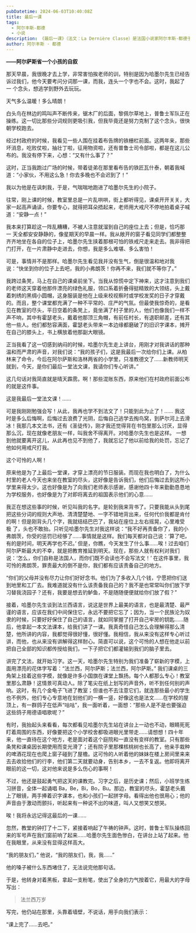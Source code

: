 ```yaml
---
pubDatetime: 2024-06-03T10:40:08Z
title: 最后一课
tags:
  - 阿尔丰斯-都德
  - 小说
description: 《最后一课》（法文：La Dernière Classe）是法国小说家阿尔丰斯·都德于1873年发表的小说。小说传入中国之时，正是中国刚刚推翻帝制，五四运动前夕。当时中国情况复杂，《最后一课》“成为中国人爱国情感激发和表达的媒介”。后来在抗日战争中，日本在中国部分地区只允许当地人学日语，正好应了小说的情景。中国人尝试透过《最后一课》唤醒那些受压迫的人民。
author: 阿尔丰斯 · 都德
---
```

**——阿尔萨斯省一个小孩的自叙**

那天早晨，我很晚才去上学，非常害怕挨老师的训，特别是因为哈墨尔先生已经告诉过我们，他今天要考问分词那一课，而我，连头一个字也不会。这时，我起了一 个念头，想逃学到野外去玩玩。

天气多么温暖！多么晴朗！

白头鸟在林边的鸣叫声不断传来，锯木厂的后面，黎佩尔草地上，普鲁士军队正在操练。这一切比那些分词规则更吸引我，但我毕竟还是努力克制了这个念头，很快朝学校跑去。

经过村政府的时候，我看见一些人围在挂着布告牌的铁栅栏前面。这两年来，那些坏消息，吃败仗啦，抽壮丁啦，征用物资啦，还有普鲁士司令部啦，都是在这儿公布的。我没有停下来，心想：“又有什么事了？”

这时，正当我跑过广场的时候，带着徒弟在那里看布告的铁匠瓦什泰，朝着我喊道：“小家伙，不用这么急！你去多晚也不会迟到了！”

我以为他是在讽刺我，于是，气喘喘地跑进了哈墨尔先生的小院子。

往常，刚上课的时候，教室里总是一片乱哄哄，街上都听得见，课桌开开关关，大家一起高声诵读，你要专心，就得把耳朵捂起来，老师用大戒尺不停地拍着桌子喊道：“安静一点！”

我本来打算趁这一阵乱糟糟，不被人注意就溜到自己的座位上去；但是，恰巧那一 天全都安安静静的，像星期天的早晨一样。我从敞开的窗子看见同学们都整整齐齐地坐在各自的位子上，哈墨尔先生挟着那根可怕的铁戒尺走来走去。我非得把门打开，在一片肃静中走进去，你想，我是多么难堪、多么害怕！

可是，事情并不是那样。哈墨尔先生看见我并没有生气，倒是很温和地对我说：“快坐到你的位子上去吧，我的小弗朗茨！你再不来，我们就不等你了。”

我跨过条凳，马上在自己的课桌前坐下。当我从惊慌中定下神来，这才注意到我们的老师这天穿着他那件漂亮的绿色礼服，领口系着折叠得挺精致的大领结，头上戴着刺绣的黑绸小圆帽，这身服装是他在上级来校视察时或学校发奖的日子才穿戴的。而且，整个课堂都充满了一种不平常的、庄严的气氛。但最使我惊奇的，是看见在教室的尽头，平日空着的条凳上，竟坐满了村子里的人，他们也像我们一样不声不响，其中有霍瑟老头，戴着他那顶三角帽，有前任村长，有退职邮差，还有其他一些人。他们都愁容满面，霍瑟老头带来一本边缘都磨破了的旧识字课本，摊开在自己的膝头上，书上横放着他那副大眼镜。

正当我看了这一切感到纳闷的时候，哈墨尔先生走上讲台，用刚才对我讲话的那种温和而严肃的声音，对我们说：“我的孩子们，这是我最后一次给你们上课。从柏林来了命令，今后在阿尔萨斯和洛林两省的小学里，只准教德文了……新教师明天就到，今天，是你们最后一堂法文课，我请你们专心听讲。”

这几句话对我简直就是晴天霹雳。啊！那些混账东西，原来他们在村政府前面公布的就是这件事。

这是我最后一堂法文课！……

可是我刚刚勉强会写！从此，我再也学不到法文了！只能到此为止了！…… 我这时是多么后悔啊，后悔过去浪费了光阴，后悔自己逃学去掏鸟窝，到萨尔河上去滑冰！我那几本文法书，还有《圣徒传》，刚才我还觉得背在书包里那么讨厌，显得那么沉，现在就像老朋友一样，叫我舍不得离开。对哈墨尔先生也是这样。 一想到他就要离开这儿，从此再也见不到他了，我就忘记了他以前给我的处罚，忘记了他如何用戒尺打我。

这个可怜的人啊！

原来他是为了上最后一堂课，才穿上漂亮的节日服装。而现在我也明白了，为什么村里的老人今天也来坐在教室的尽头，这好像是告诉我们，他们后悔过去到这所小学里来得太少。这也好像是为了向我们老师表示感谢，感谢他四十年来勤勤恳恳地为学校服务，也好像是为了对即将离去的祖国表示他们的心意……

我正在想这些事的时候，听见叫我的名字。是轮到我来背书了。只要我能从头到尾把这些分词的规则大声地、清清楚楚地、一字不错地背出来，任何代价我都是肯付的啊！但是刚背头几个字，我就结结巴巴了，我站在座位上左右摇晃，心里难受极 了，头也不敢抬。只听见哈墨尔先生对我这样说：“我不好再责备你了，我的小弗朗茨，你受的惩罚已经够了……事情就是这样。我们每天都对自己说：‘算了吧，有的是时间，明天再学也不迟。’ 但是，你瞧，今天发生了什么事……唉！过去咱们阿尔萨斯最大的不幸，就是把教育推延到明天。现在，那些人就有权利对我们说：‘怎么，你们自称是法国人，而你们既不会读也不会写法文！’ 在这件事里，我可怜的弗朗茨，罪责最大的倒不是你，我们都有应该责备自己的地方。

“你们的父母并没有尽力让你们好好念书。他们为了多收入几个钱，宁愿把你们送到地里和工厂去。我难道就没有什么该责备我自己的？我不是也常常叫你们放下学习替我浇园子？还有，我要是想去钓鲈鱼，不是随随便便就给你们放了假？”

接着，哈墨尔先生谈到法兰西语言，说这是世界上最美的语言，也是最清楚、最严谨的语言，应该在我们中间保住它，永远不要把它忘了；因为，当一个民族沦为奴隶的时候，只要好好保住了自己的语言，就如同掌握了打开自己牢房的钥匙……随后，他拿起一本文法课本，给我们讲了一课。我真奇怪自己怎么会理解得那么清楚，他所讲的内容，我都觉得很好懂，很好懂。我相信，我从来没有这样专心听过讲，而他，也从来没有讲解得这样耐心。简直可以说，这个可怜的人想在他走以前把自己全部的知识都传授给我们，一下子把它们都灌输到我们的脑子里去。

讲完了文法，就开始习字。这一天，哈墨尔先生特别为我们准备了崭新的字模，上面用漂亮的花体字写着：“法兰西，阿尔萨斯；法兰西，阿尔萨斯。” 我们课桌的三角架上挂着这些字模，就像是许多小国旗在课堂上飘扬。每个人都那么专心！教室里那么肃静！这情景可真动人。除了笔尖在纸上划写的声音外，听不到任何别的声响。这时，有几个金龟子飞进了教室；但谁也不去注意它们，就连那些最小的学生也不例外，他们专心专意地在划他们的一横一竖，好像这也是法文……在学校的屋顶上，有一群鸽子在低声“咕咕”，我一面听着，一面想：“那些人是不是也要强迫这些鸽子用德语唱歌呢？”

有时，我抬起头来看看，每次都看见哈墨尔先生站在讲台上一动也不动，眼睛死死盯着周围的东西，好像要把这个小学校舍都吸进眼光里带走……请想想！四十年来，他一直待在这个地方，老是面对着这个庭院和一直没有变样的教室。只有那些条凳和课桌因长期使用而变光滑了；还有院子里那棵核桃树也长高了，他亲手栽种的啤酒花现在也爬上窗子碰到了屋檐。这可怜的人听着他的妹妹在楼上房间里来来去去收拾他们的行李，他们第二天就要动身，告别本乡，一去不复返。他即将离开眼前的这一切，这对他来说是多么伤心的事啊！

不过，他还是鼓起勇气把这天的课教完。习字之后，是历史课；然后，小班学生练习拼音，全体一起诵唱 Ba，Be，Bi，Bo，Bu。那边，教室的尽头，霍瑟老头戴上了眼镜，两手捧着识字课本，也和小孩们一起拼字母。看得出他也很用心；他的声音由于激动而颤抖，听起来有一种说不出的味道，叫人又想笑又想哭。

唉！我将永远记得这最后的一课……

忽然，教堂的钟打了十二下，紧接着响起了午祷的钟声。这时，普鲁士军队操练回来的军号声在我们窗前响了起来……哈墨尔先生面色惨白，在讲台上站了起来。他在我眼里，从来没有显得这样高大。

“我的朋友们，” 他说，“我的朋友们，我，我……”

他的嗓子被什么东西堵住了，无法说完他那句话。

于是，他转身对着黑板，拿起一支粉笔，使出了全身的力气按着它，用最大的字母写出：

>法兰西万岁

写完，他仍站在那里，头靠着墙壁，不说话，用手向我们表示：

“课上完了……去吧。”